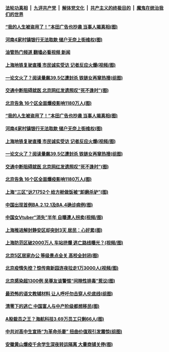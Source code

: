 ####  [法轮功真相](../../../../basic/blob/master/README.md?t=05241101) &nbsp;|&nbsp; [九评共产党](../../../../9ping.md/blob/master/README.md?t=05241101) &nbsp;|&nbsp; [解体党文化](../../../../jtdwh.md/blob/master/README.md?t=05241101)  &nbsp;|&nbsp; [共产主义的终极目的](../../../../gczydzjmd.md/blob/master/README.md?t=05241101) &nbsp;|&nbsp; [魔鬼在统治我们的世界](../../../../mgztzwmdsj.md/blob/master/README.md?t=05241101) 

#### [“我的人生被盗用了！”本田广告也抄袭 当事人揭真相(图)](../pages/p1/1007279.md?t=05241101) 

#### [河南4家村镇银行无法取款 储户无奈上街维权(图)](../pages/p1/1007257.md?t=05241101) 

#### [油管热门频道 翻墙必看视频 新闻](http://45.76.130.85:81/youtube.html?05241101)

#### [上海地铁复驶直播 市民诚实受访 记者反应火爆(视频/图)](../pages/p1/1007256.md?t=05241101) 

#### [一论文火了？阅读量飙39.5亿遭封杀 铁链女再窜热搜(组图)](../pages/p1/1007247.md?t=05241101) 

#### [交通中断阻碍就医 北京网红发遗照叹“死不逢时”(图)](../pages/p1/1007237.md?t=05241101) 

#### [北京告急 16个区全面爆疫影响1180万人(图)](../pages/p1/1007228.md?t=05241101) 


#### [“我的人生被盗用了！”本田广告也抄袭 当事人揭真相(图)](../pages/p1/1007279.md?t=05241101) 

#### [河南4家村镇银行无法取款 储户无奈上街维权(图)](../pages/p1/1007257.md?t=05241101) 

#### [上海地铁复驶直播 市民诚实受访 记者反应火爆(视频/图)](../pages/p1/1007256.md?t=05241101) 

#### [一论文火了？阅读量飙39.5亿遭封杀 铁链女再窜热搜(组图)](../pages/p1/1007247.md?t=05241101) 

#### [交通中断阻碍就医 北京网红发遗照叹“死不逢时”(图)](../pages/p1/1007237.md?t=05241101) 

#### [北京告急 16个区全面爆疫影响1180万人(图)](../pages/p1/1007228.md?t=05241101) 

#### [上海“三区”达71752个 给方舱做饭被“卸磨杀驴”(图)](../pages/p1/1007217.md?t=05241101) 

#### [中国出现首例BA.2.12.1及BA.4确诊病例(图)](../pages/p1/1007183.md?t=05241101) 

#### [中国女Vtuber“消失”半年 自曝遭人拐卖(视频/图)](../pages/p1/1007171.md?t=05241101) 

#### [上海推进解封静安区却突封3天 居民：心好累(图)](../pages/p1/1007170.md?t=05241101) 

#### [上海防范区破2000万人 车站挤爆 逃亡路线曝光？(视频/图)](../pages/p1/1007158.md?t=05241101) 

#### [北京5区居家办公 等级景点全关 高校全封闭(图)](../pages/p1/1007088.md?t=05241101) 

#### [北京疫情失控？惊传南新园连夜拉走1万3000人(视频/图)](../pages/p1/1007090.md?t=05241101) 

#### [北京感染超1300例 吴尊友谈警惕“间隙性排毒”惹议(图)](../pages/p1/1007086.md?t=05241101) 

#### [最恐怖的语文教辅材料 让人呼吁勿击穿人伦底线(组图)](../pages/p1/1007024.md?t=05241101) 

#### [清零下的逃亡 中国富人与中产阶级都想移民(图)](../pages/p1/1007082.md?t=05241101) 

#### [A股裁员之王？海航科技3.69万员工只剩66人(图)](../pages/p1/1007080.md?t=05241101) 

#### [中共对高中生宣扬“为革命杀妻” 扭曲价值观引发震惊(组图)](../pages/p1/1007029.md?t=05241101) 

#### [安徽黄山爆疫千余学生深夜转运隔离 大量商铺关停(图)](../pages/p1/1007061.md?t=05241101) 

<img src='http://gfw-breaker.win/goodnews/indexes/p1.md' width='0px' height='0px'/>
